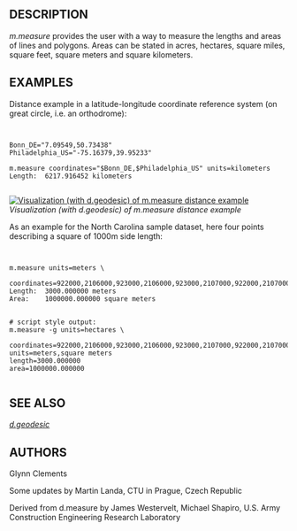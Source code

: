 
## DESCRIPTION

*m.measure* provides the user with a way to measure the lengths
and areas of lines and polygons. Areas can be stated in acres,
hectares, square miles, square feet, square meters and square kilometers.

## EXAMPLES

Distance example in a latitude-longitude coordinate reference system
(on great circle, i.e. an orthodrome):

```


Bonn_DE="7.09549,50.73438"
Philadelphia_US="-75.16379,39.95233"

m.measure coordinates="$Bonn_DE,$Philadelphia_US" units=kilometers
Length:  6217.916452 kilometers


```

[![Visualization (with d.geodesic) of m.measure distance example](m_measure_distance.png)](m_measure_distance.png)
*Visualization (with d.geodesic) of m.measure distance example*

As an example for the North Carolina sample dataset, here four points
describing a square of 1000m side length:

```


m.measure units=meters \
  coordinates=922000,2106000,923000,2106000,923000,2107000,922000,2107000
Length:  3000.000000 meters
Area:    1000000.000000 square meters


# script style output:
m.measure -g units=hectares \
  coordinates=922000,2106000,923000,2106000,923000,2107000,922000,2107000
units=meters,square meters
length=3000.000000
area=1000000.000000


```

## SEE ALSO

*[d.geodesic](d.geodesic.html)*

## AUTHORS

Glynn Clements

Some updates by Martin Landa, CTU in Prague, Czech Republic

Derived from d.measure by James Westervelt, Michael Shapiro, U.S. Army
Construction Engineering Research Laboratory
